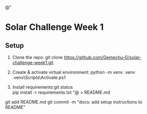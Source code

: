 @"
# Solar Challenge Week 1

## Setup

1. Clone the repo:
   git clone https://github.com/Gemechu-G/solar-challenge-week1.git

2. Create & activate virtual environment:
   python -m venv .venv
   .venv\Scripts\Activate.ps1

3. Install requirements:git status  
   pip install -r requirements.txt
"@ > README.md

git add README.md
git commit -m "docs: add setup instructions to README"
